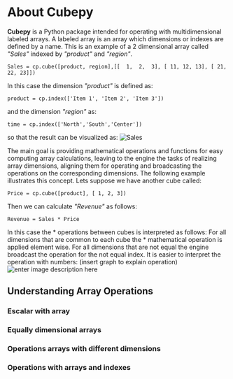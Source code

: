 # About Cubepy

**Cubepy** is a Python package intended for operating with multidimensional labeled arrays. A labeled array is an array which dimensions or indexes are defined by a name.
This is an example of a 2 dimensional array called *"Sales"* indexed by *"product"* and *"region"*.

`Sales = cp.cube([product, region],[[  1,  2,  3], [ 11, 12, 13], [ 21, 22, 23]])`

In this case the dimension *"product"* is defined as:

    product = cp.index(['Item 1', 'Item 2', 'Item 3'])

and the dimension *"region"* as:

    time = cp.index(['North','South','Center'])

so that the result can be visualized as:
![Sales](https://drive.google.com/file/d/1liAA60Qs972OTNxOFWQohm3muZCr6oVm/view?usp=sharing)

The main goal is providing mathematical operations and functions for easy computing array calculations, leaving to the engine the tasks of realizing array dimensions, aligning them for operating and broadcasting the operations on the corresponding dimensions. The following example illustrates this concept.
Lets suppose we have another cube called:

    Price = cp.cube([product], [ 1, 2, 3])

Then we can calculate *"Revenue"* as follows:

    Revenue = Sales * Price
In this case the * operations between cubes is interpreted as follows:
For all dimensions that are common to each cube the * mathematical operation is applied element wise. For all dimensions that are not equal the engine broadcast the operation for the not equal index. 
It is easier to interpret the operation with numbers:
(insert graph to explain operation)
![enter image description here](https://drive.google.com/file/d/17D-2mvTpjc4hnDPj1_M_q6OSFHzaIm4r/view?usp=sharing)
## Understanding Array Operations
### Escalar with array
### Equally dimensional arrays
### Operations arrays with different dimensions
### Operations with arrays and indexes
<!--stackedit_data:
eyJoaXN0b3J5IjpbLTU4MDk5MzY4MCwxMTE5NjEzNzM3LDE0Mz
IwMzk2NDIsLTIzMjM0NjAzNiwxODcyODY4NzMxLDE0Njg2NjA2
NzksNjcwNzY1Mjg2LC0xNDA4NjgzOTYxLDI4MTc2NTQ0NiwtNz
Y1MDY3NTQ1LDkyNTgwOTU4NywxODg4ODM2NDEyLC0xNjg4NjUx
NjgwLC02NTgwNTMwMDAsMTM5MjkzMzg4NCwxNjE5NTg5NzUsMT
U0NDAwNjQxLC0xMjY3NzA1OTY3LC0yNDM4MjAzMjgsMTQyMjE3
NDQwNl19
-->